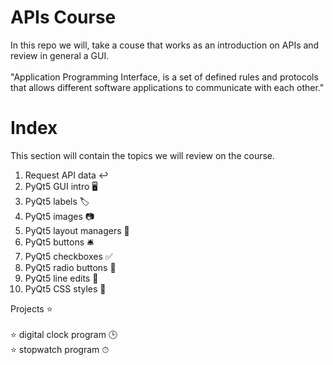 # **APIs Course**
In this repo we will, take a couse that works as an introduction on APIs and review in general a GUI.<br/><br/>
"Application Programming Interface, is a set of defined rules and protocols that allows different software applications to communicate with each other."

# Index
This section will contain the topics we will review on the course.<br/>
1. Request API data ↩️<br/>
2. PyQt5 GUI intro 🖥️<br/>
3. PyQt5 labels 🏷️<br/>
4. PyQt5 images 📷<br/>
5. PyQt5 layout managers 🧲<br/>
6. PyQt5 buttons 🛎️<br/>
7. PyQt5 checkboxes ✅<br/>
8. PyQt5 radio buttons 🔘<br/>
9. PyQt5 line edits 💬<br/>
10. PyQt5 CSS styles 🎨<br/>

Projects ⭐ <br/><br/>
⭐ digital clock program 🕒<br/>
⭐ stopwatch program ⏱<br/>
